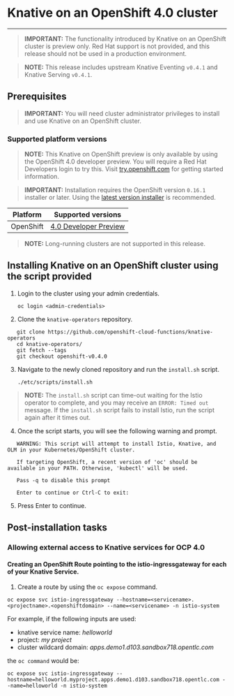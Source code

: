 # Knative on an OpenShift 4.0 cluster
------

> **IMPORTANT:** The functionality introduced by Knative on an OpenShift cluster is preview only. Red Hat support is not provided, and this release should not be used in a production environment.

> **NOTE:** This release includes upstream Knative Eventing `v0.4.1` and Knative Serving `v0.4.1`.

## Prerequisites

> **IMPORTANT:** You will need cluster administrator privileges to install and use Knative on an OpenShift cluster.

### Supported platform versions

> **NOTE:** This Knative on OpenShift preview is only available by using the OpenShift 4.0 developer preview. You will require a Red Hat Developers login to try this. Visit [try.openshift.com](https://try.openshift.com/) for getting started information.

> **IMPORTANT:** Installation requires the OpenShift version `0.16.1` installer or later. Using the [latest version installer](https://github.com/openshift/installer/releases) is recommended.  

| Platform        | Supported versions           |
| ------------- |:-------------:|
| OpenShift      | [4.0 Developer Preview](https://try.openshift.com/)          |

> **NOTE:**  Long-running clusters are not supported in this release.

## Installing Knative on an OpenShift cluster using the script provided

1. Login to the cluster using your admin credentials.

   `oc login <admin-credentials>`
   
2. Clone the `knative-operators` repository.

```
   git clone https://github.com/openshift-cloud-functions/knative-operators
   cd knative-operators/
   git fetch --tags  
   git checkout openshift-v0.4.0      
```

3. Navigate to the newly cloned repository and run the `install.sh` script.

   `./etc/scripts/install.sh`  

>**NOTE:** The `install.sh` script can time-out waiting for the Istio operator to complete, and you may receive an `ERROR: Timed out` message. If the `install.sh` script fails to install Istio, run the script again after it times out.

4. Once the script starts, you will see the following warning and prompt.

```
   WARNING: This script will attempt to install Istio, Knative, and OLM in your Kubernetes/OpenShift cluster.
    
   If targeting OpenShift, a recent version of 'oc' should be available in your PATH. Otherwise, 'kubectl' will be used.

   Pass -q to disable this prompt
 
   Enter to continue or Ctrl-C to exit:

```

5. Press Enter to continue.


## Post-installation tasks

### Allowing external access to Knative services for OCP 4.0
   
#### Creating an OpenShift Route pointing to the istio-ingressgateway for each of your Knative Service. 

1. Create a route by using the `oc expose` command.

```
oc expose svc istio-ingressgateway --hostname=<servicename>.<projectname>.<openshiftdomain> --name=<servicename> -n istio-system
```

For example, if the following inputs are used:
* knative service name: *helloworld*
* project: *my project*
* cluster wildcard domain: *apps.demo1.d103.sandbox718.opentlc.com*
    
the `oc command` would be:

```
oc expose svc istio-ingressgateway --hostname=helloworld.myproject.apps.demo1.d103.sandbox718.opentlc.com --name=helloworld -n istio-system
```

